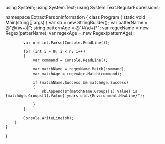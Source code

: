 using System;
using System.Text;
using System.Text.RegularExpressions;

namespace ExtractPersonInformation
{
    class Program
    {
        static void Main(string[] args)
        {
            var sb = new StringBuilder();
            var patterName = @"\@(\w+)\|";
             string patternAge = @"\#(\d+)\*";
            var regexName = new Regex(patterName);
            var regexAge = new Regex(patternAge);

            var n = int.Parse(Console.ReadLine());

            for (int i = 0; i < n; i++)
            {
                var command = Console.ReadLine();

                var matchName = regexName.Match(command);
                var matchAge = regexAge.Match(command);

                if (matchName.Success && matchAge.Success)
                {
                    sb.Append($"{matchName.Groups[1].Value} is {matchAge.Groups[1].Value} years old.{Environment.NewLine}");

                }
            }

            Console.WriteLine(sb);
        }
    }
}
